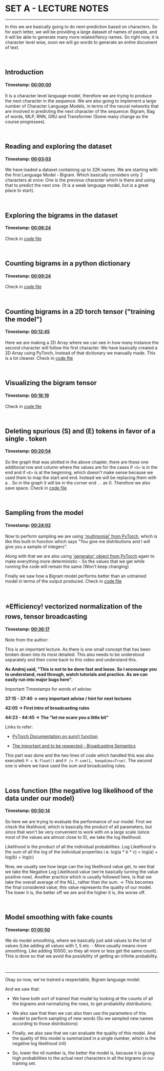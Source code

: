 # SET A - LECTURE NOTES

----------

In this we are basically going to do next-prediction based on characters. So for each letter, we will be providing a large dataset of names of people, and it will be able to generate many more related/fancy names. So right now, it is character level wise, soon we will go words to generate an entire document of text.

&nbsp;

## Introduction

#### **Timestamp**: [00:00:00](https://www.youtube.com/watch?v=PaCmpygFfXo&t=0s) 

It is a character level language model, therefore we are trying to produce the next character in the sequence.
We are also going to implement a large number of Character Language Models, in terms of the neural networks that are involved in predicting the next character of the sequence: Bigram, Bag of words, MLP, RNN, GRU and Transformer (Some many change as the course progresses).

&nbsp;

## Reading and exploring the dataset

#### **Timestamp**: [00:03:03](https://www.youtube.com/watch?v=PaCmpygFfXo&t=183s) 

We have loaded a dataset containing up to 32K names. We are starting with the first Language Model - Bigram. Which basically considers only 2 characters at once: One is the previous character which is there and using that to predict the next one. (It is a weak language model, but is a great place to start).

&nbsp;

## Exploring the bigrams in the dataset

#### **Timestamp**: [00:06:24](https://www.youtube.com/watch?v=PaCmpygFfXo&t=384s) 

Check in [code file](A-Main-Notebook.ipynb)

&nbsp;

## Counting bigrams in a python dictionary

#### **Timestamp**: [00:09:24](https://www.youtube.com/watch?v=PaCmpygFfXo&t=564s) 

Check in [code file](A-Main-Notebook.ipynb)

&nbsp;

## Counting bigrams in a 2D torch tensor ("training the model")

#### **Timestamp**: [00:12:45](https://www.youtube.com/watch?v=PaCmpygFfXo&t=765s) 

Here we are making a 2D Array where we can see in how many instance the second character will follow the first character.
We have basically created a 2D Array using PyTorch, Instead of that dictionary we manually made. This is a lot cleaner.
Check in [code file](A-Main-Notebook.ipynb)

&nbsp;

## Visualizing the bigram tensor

#### **Timestamp**: [00:18:19](https://www.youtube.com/watch?v=PaCmpygFfXo&t=1099s) 

Check in [code file](A-Main-Notebook.ipynb)

&nbsp;

## Deleting spurious (S) and (E) tokens in favor of a single . token

#### **Timestamp**: [00:20:54](https://www.youtube.com/watch?v=PaCmpygFfXo&t=1254s) 

So the graph that was plotted in the above chapter, there are these one additional row and column where the values are for the cases if `<S>` is in the end and if `<E>` is at the beginning, which doesn't make sense because we used them to map the start and end. Instead we will be replacing them with a `.` So in the graph it will be in the corner end `..` as 0. Therefore we also save space.
Check in [code file](A-Main-Notebook.ipynb)

&nbsp;

## Sampling from the model

#### **Timestamp**: [00:24:02](https://www.youtube.com/watch?v=PaCmpygFfXo&t=1442s) 

Now to perform sampling we are using ['multinomial' from PyTorch](https://pytorch.org/docs/stable/generated/torch.multinomial.html#torch-multinomial), which is like this built-in function which says "You give me distributions and I will give you a sample of integers".

Along with that we are also using ['generator' object from PyTorch](https://pytorch.org/docs/stable/generated/torch.Generator.html#torch.Generator.manual_seed) again to make everything more deterministic - So the values that we get while running the code will remain the same (Won't keep changing)

Finally we saw how a Bigram model performs better than an untrained model in terms of the output produced. Check in [code file](A-Main-Notebook.ipynb)

&nbsp;

## ⭐Efficiency! vectorized normalization of the rows, tensor broadcasting

#### **Timestamp**: [00:36:17](https://www.youtube.com/watch?v=PaCmpygFfXo&t=2177s) 

Note from the author:

This is an important lecture. As there is one small concept that has been broken down into its most detailed. This also needs to be understood separately and then come back to this video and understand this. 

**As Andrej said, "This is not to be done fast and loose. So I encourage you to understand, read through, watch tutorials and practice. As we can easily run into major bugs here".**

Important Timestamps for words of advise:

**37:15 - 37:40 -> very important advise / hint for next lectures**

**42:05 -> First intro of broadcasting rules**

**44:23 - 44:45 -> The "let me scare you a little bit"**

Links to refer:

- [PyTorch Documentation on sum() function](https://pytorch.org/docs/stable/generated/torch.sum.html#torch.sum)

- [The important and to be respected - Broadcasting Semantics](https://pytorch.org/docs/stable/notes/broadcasting.html)

This part was done and the two lines of code which handled this was also executed: `P = N.float()` and `P /= P.sum(1, keepdims=True)`. The second one is where we have used the sum and broadcasting rules.

&nbsp;

## Loss function (the negative log likelihood of the data under our model)

#### **Timestamp**: [00:50:14](https://www.youtube.com/watch?v=PaCmpygFfXo&t=3014s) 

So here we are trying to evaluate the performance of our model. First we check the likelihood, which is basically the product of all parameters, but since that won't be very convenient to work with on a large scale (since most of the values are almost close to 0), we take the log likelihood.

Likelihood is the product of all the individual probabilities.
Log Likelihood is the sum of all the log of the individual properties i.e. log(a * b * c) = log(a) + log(b) + log(c)

Now, we usually see how large can the log likelihood value get, to see that we take the Negative Log Likelihood value (we're basically turning the value positive now).
Another practice which is usually followed here, is that we take the overall average of the NLL, rather than the sum. -> This becomes the final considered value, this value represents the quality of our model. The lower it is, the better off we are and the higher it is, the worse off.

&nbsp;

## Model smoothing with fake counts

#### **Timestamp**: [01:00:50](https://www.youtube.com/watch?v=PaCmpygFfXo&t=3650s)

We do model smoothing, where we basically just add values to the list of values (Like adding all values with 1, 5 etc. - More usually means more smoothing. Like adding 10000, so they all more or less get the same count). This is done so that we avoid the possibility of getting an infinite probability.

&nbsp;

------

Okay so now, we've trained a respectable, Bigram language model. 

And we saw that: 

- We have both sort of trained that model by looking at the counts of all the bigrams and normalizing the rows, to get probability distributions. 

- We also saw that then we can also then use the parameters of this model to perform sampling of new words (So we sampled new names according to those distributions)

- Finally, we also saw that we can evaluate the quality of this model. And the quality of this model is summarized in a single number, which is the negative log likelihood (nll)

- So, lower the nll number is, the better the model is, because it is giving high probabilities to the actual next characters in all the bigrams in our training set.
